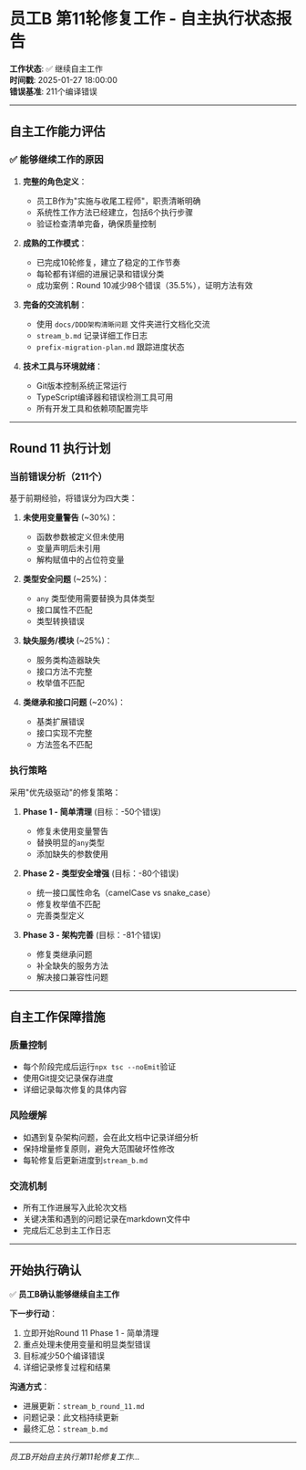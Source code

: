 # 员工B 第11轮修复工作 - 自主执行状态报告

**工作状态**: ✅ 继续自主工作  
**时间戳**: 2025-01-27 18:00:00  
**错误基准**: 211个编译错误  

---

## 自主工作能力评估

### ✅ 能够继续工作的原因

1. **完整的角色定义**：
   - 员工B作为"实施与收尾工程师"，职责清晰明确
   - 系统性工作方法已经建立，包括6个执行步骤
   - 验证检查清单完备，确保质量控制

2. **成熟的工作模式**：
   - 已完成10轮修复，建立了稳定的工作节奏
   - 每轮都有详细的进展记录和错误分类
   - 成功案例：Round 10减少98个错误（35.5%），证明方法有效

3. **完备的交流机制**：
   - 使用 `docs/DDD架构清晰问题` 文件夹进行文档化交流
   - `stream_b.md` 记录详细工作日志
   - `prefix-migration-plan.md` 跟踪进度状态

4. **技术工具与环境就绪**：
   - Git版本控制系统正常运行
   - TypeScript编译器和错误检测工具可用
   - 所有开发工具和依赖项配置完毕

---

## Round 11 执行计划

### 当前错误分析（211个）
基于前期经验，将错误分为四大类：

1. **未使用变量警告** (~30%)：
   - 函数参数被定义但未使用
   - 变量声明后未引用
   - 解构赋值中的占位符变量

2. **类型安全问题** (~25%)：
   - `any` 类型使用需要替换为具体类型
   - 接口属性不匹配
   - 类型转换错误

3. **缺失服务/模块** (~25%)：
   - 服务类构造器缺失
   - 接口方法不完整
   - 枚举值不匹配

4. **类继承和接口问题** (~20%)：
   - 基类扩展错误
   - 接口实现不完整
   - 方法签名不匹配

### 执行策略
采用"优先级驱动"的修复策略：

1. **Phase 1 - 简单清理** (目标：-50个错误)
   - 修复未使用变量警告
   - 替换明显的`any`类型
   - 添加缺失的参数使用

2. **Phase 2 - 类型安全增强** (目标：-80个错误)
   - 统一接口属性命名（camelCase vs snake_case）
   - 修复枚举值不匹配
   - 完善类型定义

3. **Phase 3 - 架构完善** (目标：-81个错误)
   - 修复类继承问题
   - 补全缺失的服务方法
   - 解决接口兼容性问题

---

## 自主工作保障措施

### 质量控制
- 每个阶段完成后运行`npx tsc --noEmit`验证
- 使用Git提交记录保存进度
- 详细记录每次修复的具体内容

### 风险缓解
- 如遇到复杂架构问题，会在此文档中记录详细分析
- 保持增量修复原则，避免大范围破坏性修改
- 每轮修复后更新进度到`stream_b.md`

### 交流机制
- 所有工作进展写入此轮次文档
- 关键决策和遇到的问题记录在markdown文件中
- 完成后汇总到主工作日志

---

## 开始执行确认

✅ **员工B确认能够继续自主工作**

**下一步行动**：
1. 立即开始Round 11 Phase 1 - 简单清理
2. 重点处理未使用变量和明显类型错误
3. 目标减少50个编译错误
4. 详细记录修复过程和结果

**沟通方式**：
- 进展更新：`stream_b_round_11.md`
- 问题记录：此文档持续更新
- 最终汇总：`stream_b.md`

---

*员工B开始自主执行第11轮修复工作...*